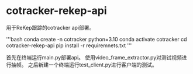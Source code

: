# cotracker-rekep-api
用于ReKep跟踪的cotracker api部署。

'''bash
conda create -n cotracker python=3.10
conda activate cotracker
cd cotracker-rekep-api
pip install -r requiremnets.txt
'''

首先在终端运行main.py部署api。
使用video_frame_extractor.py对测试视频进行抽帧。
之后新建一个终端运行test_client.py进行客户端的测试。